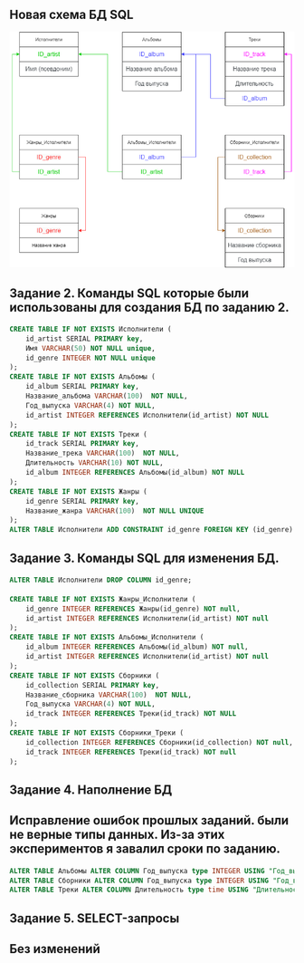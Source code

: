 ## Новая схема БД SQL 

![](https://github.com/Iusar/SQL_5/blob/main/Final_Diagram.png)


## Задание 2. Команды SQL которые были использованы для создания БД по заданию 2.

```sql
CREATE TABLE IF NOT EXISTS Исполнители (
	id_artist SERIAL PRIMARY key,
	Имя VARCHAR(50) NOT NULL unique,
	id_genre INTEGER NOT NULL unique
);
CREATE TABLE IF NOT EXISTS Альбомы (
	id_album SERIAL PRIMARY key,
	Название_альбома VARCHAR(100)  NOT NULL, 
	Год_выпуска VARCHAR(4) NOT NULL,
	id_artist INTEGER REFERENCES Исполнители(id_artist) NOT NULL
);
CREATE TABLE IF NOT EXISTS Треки (
	id_track SERIAL PRIMARY key,
	Название_трека VARCHAR(100)  NOT NULL,
	Длительность VARCHAR(10) NOT NULL,
	id_album INTEGER REFERENCES Альбомы(id_album) NOT NULL
);
CREATE TABLE IF NOT EXISTS Жанры (
	id_genre SERIAL PRIMARY key,
	Название_жанра VARCHAR(100)  NOT NULL UNIQUE
);
ALTER TABLE Исполнители ADD CONSTRAINT id_genre FOREIGN KEY (id_genre) REFERENCES Жанры(id_genre);
```
## Задание 3. Команды SQL для изменения БД.

```sql
ALTER TABLE Исполнители DROP COLUMN id_genre;

CREATE TABLE IF NOT EXISTS Жанры_Исполнители (
	id_genre INTEGER REFERENCES Жанры(id_genre) NOT null,
	id_artist INTEGER REFERENCES Исполнители(id_artist) NOT null
);	
CREATE TABLE IF NOT EXISTS Альбомы_Исполнители (
	id_album INTEGER REFERENCES Альбомы(id_album) NOT null,
	id_artist INTEGER REFERENCES Исполнители(id_artist) NOT null
);	
CREATE TABLE IF NOT EXISTS Сборники (
	id_collection SERIAL PRIMARY key,
	Название_сборника VARCHAR(100)  NOT NULL, 
	Год_выпуска VARCHAR(4) NOT NULL,
	id_track INTEGER REFERENCES Треки(id_track) NOT NULL
);
CREATE TABLE IF NOT EXISTS Сборники_Треки (
	id_collection INTEGER REFERENCES Сборники(id_collection) NOT null,
	id_track INTEGER REFERENCES Треки(id_track) NOT null
);	
```
## Задание 4. Наполнение БД

## Исправление ошибок прошлых заданий. были не верные типы данных.  Из-за этих экспериментов я завалил сроки по заданию.

```sql
ALTER TABLE Альбомы ALTER COLUMN Год_выпуска type INTEGER USING "Год_выпуска"::INTEGER;
ALTER TABLE Сборники ALTER COLUMN Год_выпуска type INTEGER USING "Год_выпуска"::INTEGER;
ALTER TABLE Треки ALTER COLUMN Длительность type time USING "Длительность"::time;
```

## Задание 5. SELECT-запросы

## Без изменений
